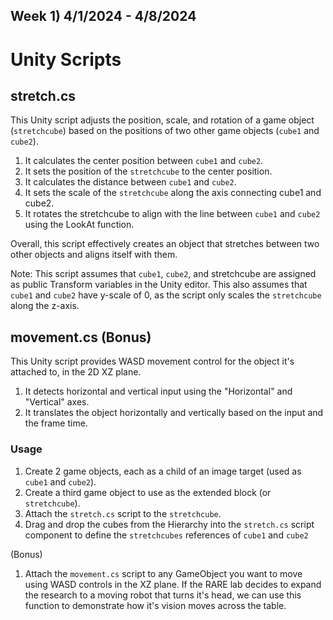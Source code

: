 Week 1) 4/1/2024 - 4/8/2024
---
# Unity Scripts

## stretch.cs

This Unity script adjusts the position, scale, and rotation of a game object (`stretchcube`)
based on the positions of two other game objects (`cube1` and `cube2`).

1. It calculates the center position between `cube1` and `cube2`.
2. It sets the position of the `stretchcube` to the center position.
3. It calculates the distance between `cube1` and `cube2`.
4. It sets the scale of the `stretchcube` along the axis connecting cube1 and cube2.
5. It rotates the stretchcube to align with the line between `cube1` and `cube2` using the LookAt function.

Overall, this script effectively creates an object that stretches between two other objects and aligns itself with them.

Note: This script assumes that `cube1`, `cube2`, and stretchcube are assigned as public Transform variables in the Unity editor.
This also assumes that `cube1` and `cube2` have y-scale of 0, as the script only scales the `stretchcube` along the z-axis.

## movement.cs (Bonus)

This Unity script provides WASD movement control for the object it's attached to, in the 2D XZ plane.

1. It detects horizontal and vertical input using the "Horizontal" and "Vertical" axes.
2. It translates the object horizontally and vertically based on the input and the frame time.
   
### Usage

1. Create 2 game objects, each as a child of an image target (used as `cube1` and `cube2`).
2. Create a third game object to use as the extended block (or `stretchcube`).
3. Attach the `stretch.cs` script to the `stretchcube`.
4. Drag and drop the cubes from the Hierarchy into the `stretch.cs` script component to define the `stretchcubes` references of `cube1` and `cube2`

(Bonus)
1. Attach the `movement.cs` script to any GameObject you want to move using WASD controls in the XZ plane.
If the RARE lab decides to expand the research to a moving robot that turns it's head, we can use this function to demonstrate how it's vision moves across the table.
